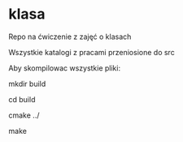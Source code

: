 # klasa
Repo na ćwiczenie z zajęć o klasach

Wszystkie katalogi z pracami przeniosione do src

Aby skompilowac wszystkie pliki:

mkdir build

cd build

cmake ../

make
